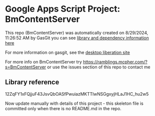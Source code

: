 # Google Apps Script Project: BmContentServer
This repo (BmContentServer) was automatically created on 8/29/2024, 11:26:52 AM by GasGit
you can see [library and dependency information here](dependencies.md)

For more information on gasgit, see the [desktop liberation site](https://ramblings.mcpher.com/drive-sdk-and-github/migrategasgit/ "desktop liberation")

For more info on BmContentServer try https://ramblings.mcpher.com/?s=BmContentServer or use the issues section of this repo to contact me
## Library reference
12ZqFY1xFQjjuF43JsvQbOASfPwuiazMKTTlwNSGgxyjHLaJ1HC_hu2w5

Now update manually with details of this project - this skeleton file is committed only when there is no README.md in the repo.